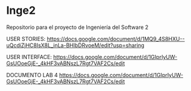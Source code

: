 Inge2
=====

Repositorio para el proyecto de Ingeniería del Software 2


USER STORIES:
https://docs.google.com/document/d/1MQ9_4S8HXU--uQcdiZjHC8IsX8L_inLa-BHlbDRvoeM/edit?usp=sharing

USER INTERFACE:
https://docs.google.com/document/d/1GIprIyUW-GsUOoeGjE-_4kHF3vABNszL7Rgt7VAF2Cs/edit

DOCUMENTO LAB 4
https://docs.google.com/document/d/1GIprIyUW-GsUOoeGjE-_4kHF3vABNszL7Rgt7VAF2Cs/edit
